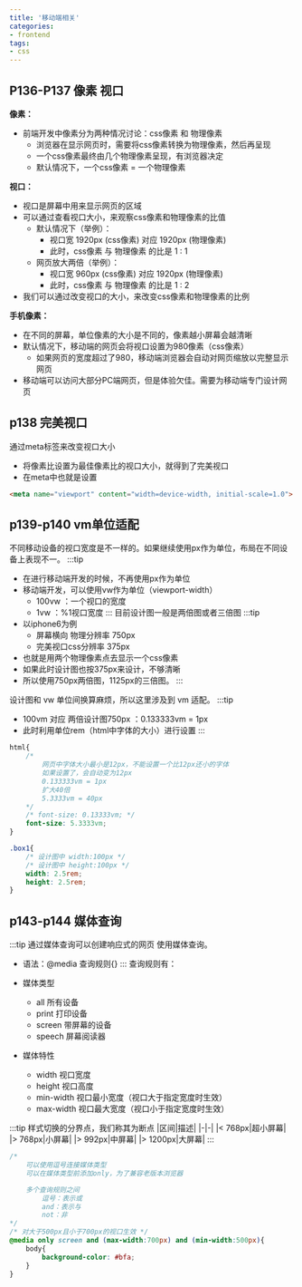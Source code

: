 ```yaml
---
title: '移动端相关'
categories:
- frontend
tags:
- css
---
```


## P136-P137 像素 视口
**像素：**  
* 前端开发中像素分为两种情况讨论：css像素 和 物理像素
  * 浏览器在显示网页时，需要将css像素转换为物理像素，然后再呈现
  * 一个css像素最终由几个物理像素呈现，有浏览器决定
  * 默认情况下，一个css像素 = 一个物理像素
      
**视口：**
* 视口是屏幕中用来显示网页的区域
* 可以通过查看视口大小，来观察css像素和物理像素的比值
  * 默认情况下（举例）：
    * 视口宽 1920px (css像素) 对应 1920px (物理像素)
    * 此时，css像素 与 物理像素 的比是 1 : 1
  * 网页放大两倍（举例）：
    * 视口宽 960px (css像素) 对应 1920px (物理像素)
    * 此时，css像素 与 物理像素 的比是 1 : 2
* 我们可以通过改变视口的大小，来改变css像素和物理像素的比例

**手机像素：**
* 在不同的屏幕，单位像素的大小是不同的，像素越小屏幕会越清晰
* 默认情况下，移动端的网页会将视口设置为980像素（css像素）
    * 如果网页的宽度超过了980，移动端浏览器会自动对网页缩放以完整显示网页
* 移动端可以访问大部分PC端网页，但是体验欠佳。需要为移动端专门设计网页

## p138 完美视口
通过meta标签来改变视口大小
* 将像素比设置为最佳像素比的视口大小，就得到了完美视口
* 在meta中也就是设置
```html
<meta name="viewport" content="width=device-width, initial-scale=1.0">
```

## p139-p140 vm单位适配
不同移动设备的视口宽度是不一样的。如果继续使用px作为单位，布局在不同设备上表现不一。
:::tip
* 在进行移动端开发的时候，不再使用px作为单位
* 移动端开发，可以使用vw作为单位（viewport-width）
    * 100vw ：一个视口的宽度
    * 1vw ：%1视口宽度
:::
目前设计图一般是两倍图或者三倍图
:::tip
* 以iphone6为例
    * 屏幕横向 物理分辨率 750px
    * 完美视口css分辨率 375px
* 也就是用两个物理像素点去显示一个css像素
* 如果此时设计图也按375px来设计，不够清晰
* 所以使用750px两倍图，1125px的三倍图。
:::

设计图和 vw 单位间换算麻烦，所以这里涉及到 vm 适配。
:::tip
* 100vm 对应 两倍设计图750px ：0.133333vm = 1px
* 此时利用单位rem（html中字体的大小）进行设置
:::
```css
html{
    /*
        网页中字体大小最小是12px，不能设置一个比12px还小的字体
        如果设置了，会自动变为12px
        0.133333vm = 1px
        扩大40倍
        5.3333vm = 40px
    */
    /* font-size: 0.13333vm; */
    font-size: 5.3333vm;
}

.box1{
    /* 设计图中 width:100px */
    /* 设计图中 height:100px */
    width: 2.5rem;
    height: 2.5rem;
}
```

## p143-p144 媒体查询
:::tip
通过媒体查询可以创建响应式的网页
使用媒体查询。
* 语法：@media 查询规则{}
:::
查询规则有：

* 媒体类型
  * all 所有设备
  * print 打印设备
  * screen 带屏幕的设备
  * speech 屏幕阅读器


* 媒体特性
  * width 视口宽度
  * height 视口高度
  * min-width 视口最小宽度（视口大于指定宽度时生效）
  * max-width 视口最大宽度（视口小于指定宽度时生效）

:::tip
样式切换的分界点，我们称其为断点
|区间|描述|
|-|-|
|< 768px|超小屏幕|
|> 768px|小屏幕|
|> 992px|中屏幕|
|> 1200px|大屏幕|
:::
```css
/* 
    可以使用逗号连接媒体类型 
    可以在媒体类型前添加only，为了兼容老版本浏览器

    多个查询规则之间
        逗号：表示或
        and：表示与
        not：非
*/
/* 对大于500px且小于700px的视口生效 */
@media only screen and (max-width:700px) and (min-width:500px){
    body{
        background-color: #bfa;
    }
}
```